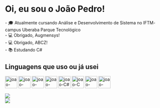 <h1>Oi, eu sou o João Pedro!</h1>
- 🎓 Atualmente cursando Análise e Desenvolvimento de Sistema no IFTM- campus Uberaba Parque Tecnológico<br>
- 💻 Obrigado, Augmensys! <br>
- 💻 Obrigado, ABCZ! <br>
- 📚 Estudando C#<br>

<div style="display: inline_block">
    <h2>Linguagens que uso ou já usei</h2>
    <img align="center" alt="joao-Bootstrap height="30" width="40" src="https://cdn.jsdelivr.net/gh/devicons/devicon/icons/bootstrap/bootstrap-plain-wordmark.svg"/>
    <img align="center" alt="joao-Html5 height="30" width="40" src="https://cdn.jsdelivr.net/gh/devicons/devicon/icons/html5/html5-original-wordmark.svg"/>
    <img align="center" alt="joao-Css3 height="30" width="40" src="https://cdn.jsdelivr.net/gh/devicons/devicon/icons/css3/css3-original-wordmark.svg"/>
    <img align="center" alt="joao-JavaScript height="30" width="40" src="https://cdn.jsdelivr.net/gh/devicons/devicon/icons/javascript/javascript-original.svg"/>
    <img align="center" alt="joao-C# height="30" width="40" src="https://cdn.jsdelivr.net/gh/devicons/devicon/icons/csharp/csharp-original.svg" />
    <img align="center" alt="joao-C height="30" width="40" src="https://cdn.jsdelivr.net/gh/devicons/devicon/icons/c/c-original.svg">
    <img align="center" alt="joao-Python height="30" width="40" src="https://cdn.jsdelivr.net/gh/devicons/devicon/icons/python/python-original-wordmark.svg"/>
    <img align="center" alt="joao-Node height="30" width="40" src="https://cdn.jsdelivr.net/gh/devicons/devicon/icons/nodejs/nodejs-plain.svg"/>
</div>
<div> <br> </div>
<div>
    <a href="https://github.com/jdejaozin">
    <img heigth="180em" src="https://github-readme-stats.vercel.app/api/top-langs/?username=jdejaozin&langs_count=6&theme=dracula&layout=compact">
</div>
<div>
    <a href="https://www.linkedin.com/in/joaodev/" target="_blank">
        <img src="[https://img.shields.io/badge/-LinkedIn-%230077B5?style=for-the-badge&logo=linkedin&logoColor=white](https://github-readme-stats.vercel.app/api/top-langs/?username=jdejaozin&langs_count=6&theme=dracula&layout=compact)">
    </a> 
</div>

<!--
Fonte para os ícones = https://devicon.dev/ <br>
Fonte para o gráfico = https://github.com/anuraghazra/github-readme-stats <br>
-->
